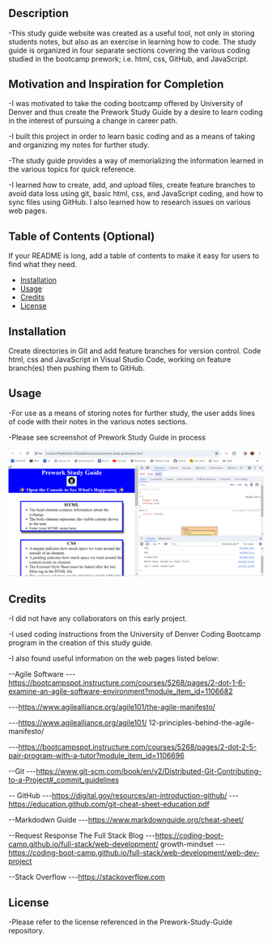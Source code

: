 # <Prework-Study-Guide-Webpage>

## Description

-This study guide website was created as a useful tool, not only in storing students notes, but also as an exercise in learning how to code.  The study guide is organized in four separate sections covering the various coding studied in the bootcamp prework; i.e. html, css, GitHub, and JavaScript.

## Motivation and Inspiration for Completion

-I was motivated to take the coding bootcamp offered by University of Denver and thus create the Prework Study Guide by a desire to learn coding in the interest of pursuing a change in career path.

-I built this project in order to learn basic coding and as a means of taking and organizing my notes for further study.

-The study guide provides a way of memorializing the information learned in the various topics for quick reference.

-I learned how to create, add, and upload files, create feature branches to avoid data loss using git, basic html, css, and JavaScript coding, and how to sync files using GitHub. I also learned how to research issues on various web pages.

## Table of Contents (Optional)

If your README is long, add a table of contents to make it easy for users to find what they need.

- [Installation](#installation)
- [Usage](#usage)
- [Credits](#credits)
- [License](#license)

## Installation

Create directories in Git and add feature branches for version control. Code html, css and JavaScript in Visual Studio Code, working on feature branch(es) then pushing them to GitHub.

## Usage

-For use as a means of storing notes for further study, the user adds lines of code with their notes in the various notes sections.

-Please see screenshot of Prework Study Guide in process

![Prework-Study-Guide Screenshot](https://raw.githubusercontent.com/lavendarqueen/prework-study-guide/main/assets/screenshot.png)

## Credits

-I did not have any collaborators on this early project.

-I used coding instructions from the University of Denver Coding Bootcamp program in the creation of this study guide.

-I also found useful information on the web pages listed below:

--Agile Software
---https://bootcampspot.instructure.com/courses/5268/pages/2-dot-1-6-examine-an-agile-software-environment?module_item_id=1106682

---https://www.agilealliance.org/agile101/the-agile-manifesto/

---https://www.agilealliance.org/agile101/
12-principles-behind-the-agile-manifesto/

---https://bootcampspot.instructure.com/courses/5268/pages/2-dot-2-5-pair-program-with-a-tutor?module_item_id=1106696

--Git
---https://www.git-scm.com/book/en/v2/Distributed-Git-Contributing-to-a-Project#_commit_guidelines

-- GitHub
---https://digital.gov/resources/an-introduction-github/
---https://education.github.com/git-cheat-sheet-education.pdf

--Markdodwn Guide
---https://www.markdownguide.org/cheat-sheet/

--Request Response The Full Stack Blog
---https://coding-boot-camp.github.io/full-stack/web-development/
growth-mindset
---https://coding-boot-camp.github.io/full-stack/web-development/web-dev-project

--Stack Overflow
---https://stackoverflow.com

## License

-Please refer to the license referenced in the Prework-Study-Guide repository.
